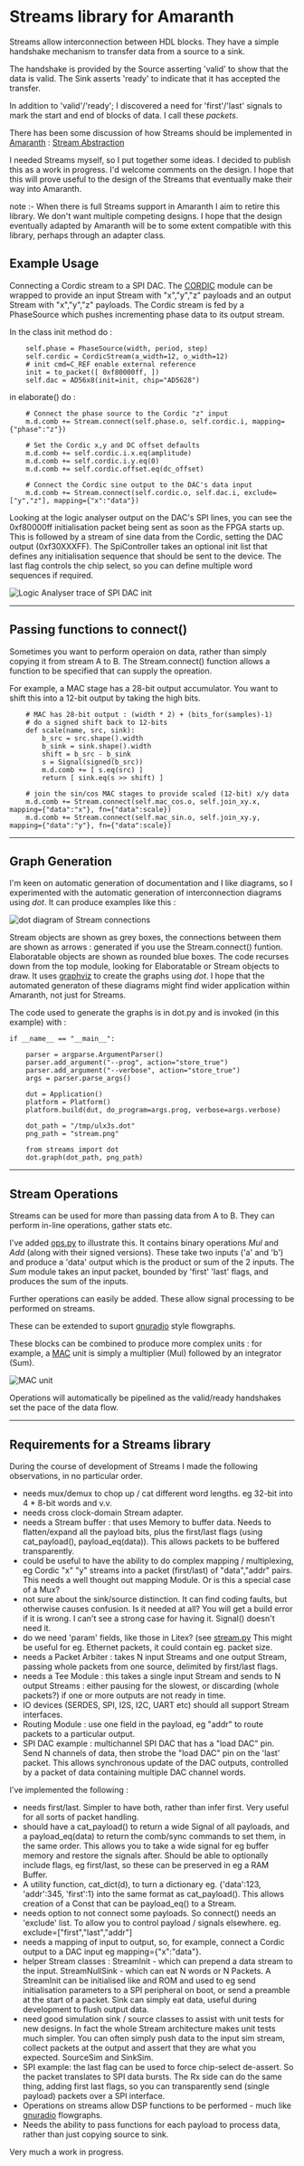 
Streams library for Amaranth
=======

Streams allow interconnection between HDL blocks.
They have a simple handshake mechanism to transfer data
from a source to a sink.

The handshake is provided by the Source asserting 'valid' to show that the data is valid. The Sink asserts 'ready' to indicate that it has accepted the transfer.

In addition to 'valid'/'ready'; I discovered a need for 'first'/'last' signals to mark the start and end of blocks of data. I call these *packets*.

There has been some discussion of how Streams should be implemented in [Amaranth](https://github.com/amaranth-lang/amaranth) : 
[Stream Abstraction](https://github.com/amaranth-lang/amaranth/issues/317)

I needed Streams myself, so I put together some ideas. I decided to publish this as a work in progress. I'd welcome comments on the design. I hope that this will prove useful to the design of the Streams that eventually make their way into Amaranth.

note :- When there is full Streams support in Amaranth I aim to retire this library. We don't want multiple competing designs. I hope that the design eventually adapted by Amaranth will be to some extent compatible with this library, perhaps through an adapter class.

Example Usage
----

Connecting a Cordic stream to a SPI DAC. 
The [CORDIC](https://github.com/DaveBerkeley/cordic) module can be wrapped to provide an input Stream with "x","y","z" payloads and an output Stream with "x","y","z" payloads. The Cordic stream is fed by a PhaseSource which pushes incrementing phase data to its output stream.

In the class init method do :

        self.phase = PhaseSource(width, period, step)
        self.cordic = CordicStream(a_width=12, o_width=12)
        # init cmd=C_REF enable external reference
        init = to_packet([ 0xf80000ff, ])
        self.dac = AD56x8(init=init, chip="AD5628")

in elaborate() do :

        # Connect the phase source to the Cordic "z" input
        m.d.comb += Stream.connect(self.phase.o, self.cordic.i, mapping={"phase":"z"})

        # Set the Cordic x,y and DC offset defaults
        m.d.comb += self.cordic.i.x.eq(amplitude)
        m.d.comb += self.cordic.i.y.eq(0)
        m.d.comb += self.cordic.offset.eq(dc_offset)

        # Connect the Cordic sine output to the DAC's data input
        m.d.comb += Stream.connect(self.cordic.o, self.dac.i, exclude=["y","z"], mapping={"x":"data"})

Looking at the logic analyser output on the DAC's SPI lines, you can see the 0xf80000ff initialisation packet being sent as soon as the FPGA starts up. This is followed by a stream of sine data from the Cordic, setting the DAC output (0xf30XXXFF). The SpiController takes an optional init list that defines any initialisation sequence that should be sent to the device. The last flag controls the chip select, so you can define multiple word sequences if required.

![Logic Analyser trace of SPI DAC init](scr_20230319090840.png)

----
Passing functions to connect()
----

Sometimes you want to perform operaion on data, rather than simply copying it from stream A to B. The Stream.connect() function allows a function to be specified that can supply the opreation. 

For example, a MAC stage has a 28-bit output accumulator. You want to shift this into a 12-bit output by taking the high bits.


        # MAC has 28-bit output : (width * 2) + (bits_for(samples)-1)
        # do a signed shift back to 12-bits
        def scale(name, src, sink):
            b_src = src.shape().width
            b_sink = sink.shape().width
            shift = b_src - b_sink
            s = Signal(signed(b_src))
            m.d.comb += [ s.eq(src) ]
            return [ sink.eq(s >> shift) ]

        # join the sin/cos MAC stages to provide scaled (12-bit) x/y data
        m.d.comb += Stream.connect(self.mac_cos.o, self.join_xy.x, mapping={"data":"x"}, fn={"data":scale})
        m.d.comb += Stream.connect(self.mac_sin.o, self.join_xy.y, mapping={"data":"y"}, fn={"data":scale})


----

Graph Generation
----

I'm keen on automatic generation of documentation and I like diagrams, so I experimented with the automatic generation of interconnection diagrams using *dot*. It can produce examples like this : 

![dot diagram of Stream connections](dot_example.png)

Stream objects are shown as grey boxes, the connections between them are shown as arrows : generated if you use the Stream.connect() funtion. Elaboratable objects are shown as rounded blue boxes. The code recurses down from the top module, looking for Elaboratable or Stream objects to draw. It uses [graphviz](https://www.graphviz.org/) to create the graphs using *dot*. I hope that the automated generaton of these diagrams might find wider application within Amaranth, not just for Streams.

The code used to generate the graphs is in dot.py and is invoked (in this example) with :

    if __name__ == "__main__":

        parser = argparse.ArgumentParser()
        parser.add_argument("--prog", action="store_true")
        parser.add_argument("--verbose", action="store_true")
        args = parser.parse_args()

        dut = Application()
        platform = Platform()
        platform.build(dut, do_program=args.prog, verbose=args.verbose)

        dot_path = "/tmp/ulx3s.dot"
        png_path = "stream.png"

        from streams import dot
        dot.graph(dot_path, png_path)

----
Stream Operations
----

Streams can be used for more than passing data from A to B. They can perform in-line operations, gather stats etc.

I've added
[ops.py](https://github.com/DaveBerkeley/streams/blob/master/streams/ops.py)
to illustrate this. 
It contains binary operations _Mul_ and _Add_ (along with their signed versions).
These take two inputs ('a' and 'b') and produce a 'data' output which is the product
or sum of the 2 inputs.
The _Sum_ module takes an input packet, bounded by 'first' 'last' flags, and produces the
sum of the inputs.

Further operations can easily be added. These allow signal processing to be performed on streams.

These can be extended to suport [gnuradio](https://www.gnuradio.org/) style flowgraphs.

These blocks can be combined to produce more complex units : for example, a 
[MAC](https://en.wikipedia.org/wiki/Multiply%E2%80%93accumulate_operation)
unit is simply a multiplier (Mul) followed by an integrator (Sum).

![MAC unit](mac.png)

Operations will automatically be pipelined as the valid/ready handshakes set the pace of the data flow.

----

Requirements for a Streams library
----

During the course of development of Streams I made the following observations, in no particular order.

* needs mux/demux to chop up / cat different word lengths. eg 32-bit into 4 * 8-bit words and v.v.
* needs cross clock-domain Stream adapter.
* needs a Stream buffer : that uses Memory to buffer data. Needs to flatten/expand all the payload bits, plus the first/last flags (using cat_payload(), payload_eq(data)). This allows packets to be buffered transparently.
* could be useful to have the ability to do complex mapping / multiplexing, eg Cordic "x" "y" streams into a packet (first/last) of "data","addr" pairs. This needs a well thought out mapping Module. Or is this a special case of a Mux?
* not sure about the sink/source distinction. It can find coding faults, but otherwise causes confusion. Is it needed at all? You will get a build error if it is wrong. I can't see a strong case for having it. Signal() doesn't need it.
* do we need 'param' fields, like those in Litex? (see 
[stream.py](https://github.com/enjoy-digital/litex/blob/master/litex/soc/interconnect/stream.py)  This might be useful for eg. Ethernet packets, it could contain eg. packet size.
* needs a Packet Arbiter : takes N input Streams and one output Stream, passing whole packets from one source, delimited by first/last flags.
* needs a Tee Module : this takes a single input Stream and sends to N output Streams : either pausing for the slowest, or discarding (whole packets?) if one or more outputs are not ready in time.
* IO devices (SERDES, SPI, I2S, I2C, UART etc) should all support Stream interfaces.
* Routing Module : use one field in the payload, eg "addr" to route packets to a particular output.
* SPI DAC example : multichannel SPI DAC that has a "load DAC" pin. Send N channels of data, then strobe the "load DAC" pin on the 'last' packet. This allows synchronous update of the DAC outputs, controlled by a packet of data containing multiple DAC channel words.

I've implemented the following :

* needs first/last. Simpler to have both, rather than infer first. Very useful for all sorts of packet handling.
* should have a cat_payload() to return a wide Signal of all payloads, and a payload_eq(data) to return the comb/sync commands to set them, in the same order. This allows you to take a wide signal for eg buffer memory and restore the signals after. Should be able to optionally include flags, eg first/last, so these can be preserved in eg a RAM Buffer.
* A utility function, cat_dict(d), to turn a dictionary eg. {'data':123, 'addr':345, 'first':1} into the same format as cat_payload(). This allows creation of a Const that can be payload_eq() to a Stream.
* needs option to not connect some payloads. So connect() needs an 'exclude' list. To allow you to control payload / signals elsewhere. eg. exclude=["first","last","addr"]
* needs a mapping of input to output, so, for example, connect a Cordic output to a DAC input eg mapping={"x":"data"}.
* helper Stream classes : StreamInit - which can prepend a data stream to the input. StreamNullSink - which can eat N words or N Packets. A StreamInit can be initialised like and ROM and used to eg send initialisation parameters to a SPI peripheral on boot, or send a preamble at the start of a packet. Sink can simply eat data, useful during development to flush output data.
* need good simulation sink / source classes to assist with unit tests for new designs. In fact the whole Stream architecture makes unit tests much simpler. You can often simply push data to the input sim stream, collect packets at the output and assert that they are what you expected. SourceSim and SinkSim.
* SPI example: the last flag can be used to force chip-select de-assert. So the packet translates to SPI data bursts. The Rx side can do the same thing, adding first last flags, so you can transparently send (single payload) packets over a SPI interface.
* Operations on streams allow DSP functions to be performed - much like [gnuradio](https://www.gnuradio.org/) flowgraphs.
* Needs the ability to pass functions for each payload to process data, rather than just copying source to sink.

Very much a work in progress.
